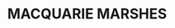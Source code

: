 ---
lastmod: '2025-04-06T06:05:20+00:00'
latitude: -30.69592531
layout: suburb
longitude: 147.630411
postcode: '2831'
state: NSW
title: MACQUARIE MARSHES
url: /nsw/macquarie-marshes/
---